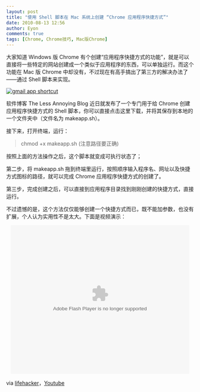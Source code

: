 ```yaml
---
layout: post
title: "使用 Shell 脚本在 Mac 系统上创建 “Chrome 应用程序快捷方式”"
date: 2010-08-13 12:56
author: Eyon
comments: true
tags: [Chrome, Chrome技巧, Mac版Chrome]
---
```

大家知道 Windows 版 Chrome 有个创建“应用程序快捷方式的功能”，就是可以直接将一些特定的网站创建成一个类似于应用程序的东西，可以单独运行。而这个功能在 Mac 版 Chrome 中却没有，不过现在有高手搞出了第三方的解决办法了——通过 Shell 脚本来实现。

<a href="http://img.chromi.org/2010/08/gmail-app-shortcut.png">![](http://img.chromi.org/2010/08/gmail-app-shortcut-550x412.png "gmail app shortcut")</a>

软件博客 The Less Annoying Blog 近日就发布了一个专门用于给 Chrome 创建应用程序快捷方式的 Shell 脚本，你可以直接点击这里下载，并将其保存到本地的一个文件夹中（文件名为 makeapp.sh）。

接下来，打开终端，运行：


>chmod +x makeapp.sh (注意路径要正确)


按照上面的方法操作之后，这个脚本就变成可执行状态了；

第二步，将 makeapp.sh 拖到终端里运行，按照顺序输入程序名、网址以及快捷方式图标的路径，就可以完成 Chrome 应用程序快捷方式的创建了。

第三步，完成创建之后，可以直接到应用程序目录找到刚刚创建的快捷方式，直接运行。

不过遗憾的是，这个方法仅仅能够创建一个快捷方式而已，既不能加参数，也没有扩展，个人认为实用性不是太大。下面是视频演示：<!--more-->

<p style="text-align: center;"><embed src='http://player.youku.com/player.php/sid/XMTk3NjM4MDk2/v.swf' quality='high' width='480' height='400' align='middle' allowScriptAccess='sameDomain' type='application/x-shockwave-flash'></embed>


via [lifehacker](http://lifehacker.com/5611711/create-application-shortcuts-in-google-chrome-for-mac-with-a-shell-script)，[Youtube](http://www.youtube.com/watch?v=hRJp_PlReIA)
